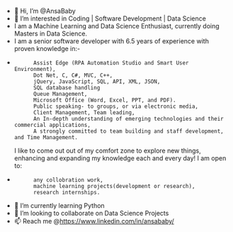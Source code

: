 - 👋 Hi, I’m @AnsaBaby
- 👀 I’m interested in Coding | Software Development | Data Science
-   I am a Machine Learning and Data Science Enthusiast, currently doing Masters in Data Science. 
-   I am a senior software developer with 6.5 years of experience with proven knowledge in:-
-           Assist Edge (RPA Automation Studio and Smart User Environment),
            Dot Net, C, C#, MVC, C++, 
            jQuery, JavaScript, SQL, API, XML, JSON,
            SQL database handling
            Queue Management,
            Microsoft Office (Word, Excel, PPT, and PDF).
            Public speaking- to groups, or via electronic media,
            Client Management, Team leading,
            An In-depth understanding of emerging technologies and their commercial applications,
            A strongly committed to team building and staff development, and Time Management.
    I like to come out out of my comfort zone to explore new things, enhancing and expanding my knowledge each and every day! 
    I am open to:
-           any collobration work,
            machine learning projects(development or research),
            research internships.
- 🌱 I’m currently learning Python
- 💞️ I’m looking to collaborate on Data Science Projects
- 📫 Reach me @https://www.linkedin.com/in/ansababy/

<!---
AnsaBaby/AnsaBaby is a ✨ special ✨ repository because its `README.md` (this file) appears on your GitHub profile.
You can click the Preview link to take a look at your changes.
--->

